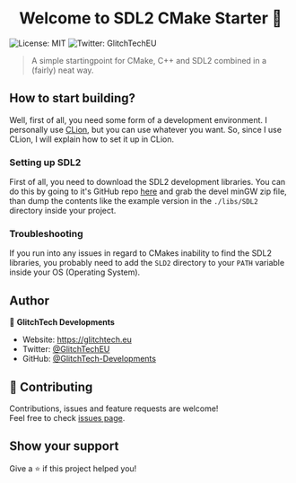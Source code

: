 <h1 align="center">Welcome to SDL2 CMake Starter 👋</h1>
<p>
  <a href="https://github.com/GlitchTech-Developments/SDL2-CMake-Starter/blob/master/LICENSE" target="_blank" style="text-decoration:none;">
    <img alt="License: MIT" src="https://img.shields.io/github/license/GlitchTech-Developments/SDL2-CMake-Starter" />
  </a>
  <a href="https://twitter.com/GlitchTechEU" target="_blank" style="text-decoration:none;"><img alt="Twitter: GlitchTechEU" src="https://img.shields.io/twitter/follow/GlitchTechEU.svg?style=social" />
  </a>
</p>

> A simple startingpoint for CMake, C++ and SDL2 combined in a (fairly) neat way.

## How to start building?

Well, first of all, you need some form of a development environment. I personally use [CLion](https://www.jetbrains.com/clion/), but you can use whatever you want. 
So, since I use CLion, I will explain how to set it up in CLion.

### Setting up SDL2

First of all, you need to download the SDL2 development libraries. 
You can do this by going to it's GitHub repo [here](https://github.com/libsdl-org/SDL/releases/latest) and grab the devel minGW zip file, than dump the contents like the example version in the `./libs/SDL2` directory inside your project.

### Troubleshooting

If you run into any issues in regard to CMakes inability to find the SDL2 libraries, you probably need to add the `SLD2` directory to your `PATH` variable inside your OS (Operating System).

## Author

👤 **GlitchTech Developments**

* Website: https://glitchtech.eu
* Twitter: [@GlitchTechEU](https://twitter.com/GlitchTechEU)
* GitHub: [@GlitchTech-Developments](https://github.com/GlitchTech-Developments)

## 🤝 Contributing

Contributions, issues and feature requests are welcome!<br />Feel free to check [issues page](https://github.com/GlitchTech-Developments/SDL2-CMake-Starter/issues). 

## Show your support

Give a ⭐️ if this project helped you!
